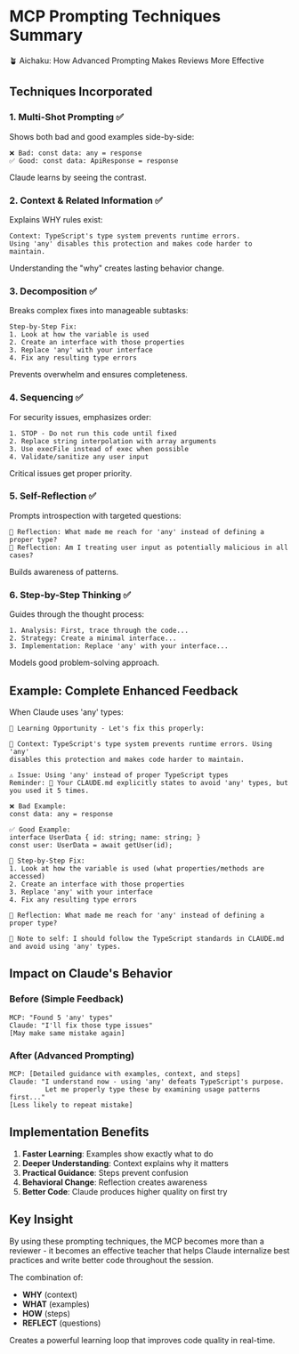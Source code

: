 # MCP Prompting Techniques Summary

🪴 Aichaku: How Advanced Prompting Makes Reviews More Effective

## Techniques Incorporated

### 1. **Multi-Shot Prompting** ✅

Shows both bad and good examples side-by-side:

```
❌ Bad: const data: any = response
✅ Good: const data: ApiResponse = response
```

Claude learns by seeing the contrast.

### 2. **Context & Related Information** ✅

Explains WHY rules exist:

```
Context: TypeScript's type system prevents runtime errors.
Using 'any' disables this protection and makes code harder to maintain.
```

Understanding the "why" creates lasting behavior change.

### 3. **Decomposition** ✅

Breaks complex fixes into manageable subtasks:

```
Step-by-Step Fix:
1. Look at how the variable is used
2. Create an interface with those properties
3. Replace 'any' with your interface
4. Fix any resulting type errors
```

Prevents overwhelm and ensures completeness.

### 4. **Sequencing** ✅

For security issues, emphasizes order:

```
1. STOP - Do not run this code until fixed
2. Replace string interpolation with array arguments
3. Use execFile instead of exec when possible
4. Validate/sanitize any user input
```

Critical issues get proper priority.

### 5. **Self-Reflection** ✅

Prompts introspection with targeted questions:

```
🤔 Reflection: What made me reach for 'any' instead of defining a proper type?
🤔 Reflection: Am I treating user input as potentially malicious in all cases?
```

Builds awareness of patterns.

### 6. **Step-by-Step Thinking** ✅

Guides through the thought process:

```
1. Analysis: First, trace through the code...
2. Strategy: Create a minimal interface...
3. Implementation: Replace 'any' with your interface...
```

Models good problem-solving approach.

## Example: Complete Enhanced Feedback

When Claude uses 'any' types:

```
🌱 Learning Opportunity - Let's fix this properly:

📖 Context: TypeScript's type system prevents runtime errors. Using 'any'
disables this protection and makes code harder to maintain.

⚠️ Issue: Using 'any' instead of proper TypeScript types
Reminder: 📝 Your CLAUDE.md explicitly states to avoid 'any' types, but you used it 5 times.

❌ Bad Example:
const data: any = response

✅ Good Example:
interface UserData { id: string; name: string; }
const user: UserData = await getUser(id);

🔄 Step-by-Step Fix:
1. Look at how the variable is used (what properties/methods are accessed)
2. Create an interface with those properties
3. Replace 'any' with your interface
4. Fix any resulting type errors

🤔 Reflection: What made me reach for 'any' instead of defining a proper type?

📌 Note to self: I should follow the TypeScript standards in CLAUDE.md and avoid using 'any' types.
```

## Impact on Claude's Behavior

### Before (Simple Feedback)

```
MCP: "Found 5 'any' types"
Claude: "I'll fix those type issues"
[May make same mistake again]
```

### After (Advanced Prompting)

```
MCP: [Detailed guidance with examples, context, and steps]
Claude: "I understand now - using 'any' defeats TypeScript's purpose.
         Let me properly type these by examining usage patterns first..."
[Less likely to repeat mistake]
```

## Implementation Benefits

1. **Faster Learning**: Examples show exactly what to do
2. **Deeper Understanding**: Context explains why it matters
3. **Practical Guidance**: Steps prevent confusion
4. **Behavioral Change**: Reflection creates awareness
5. **Better Code**: Claude produces higher quality on first try

## Key Insight

By using these prompting techniques, the MCP becomes more than a reviewer - it becomes an effective teacher that helps
Claude internalize best practices and write better code throughout the session.

The combination of:

- **WHY** (context)
- **WHAT** (examples)
- **HOW** (steps)
- **REFLECT** (questions)

Creates a powerful learning loop that improves code quality in real-time.
